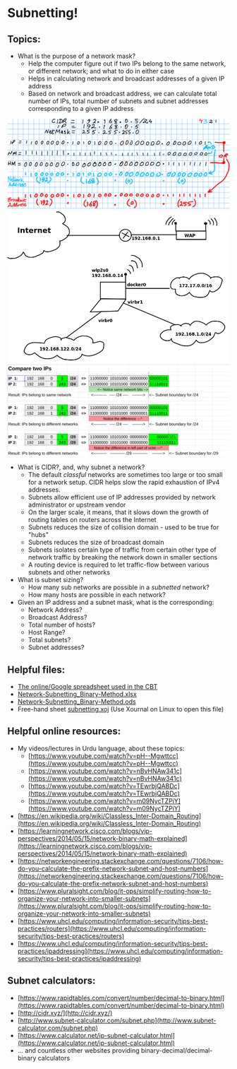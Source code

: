 # Subnetting!


## Topics:
* What is the purpose of a network mask?
  * Help the computer figure out if two IPs belong to the same network, or different network; and what to do in either case
  * Helps in calculating network and broadcast addresses of a given IP address
  * Based on network and broadcast address, we can calculate total number of IPs, total number of subnets and subnet addresses corresponding to a given IP address

![network-and-broadcast-address-binary](network-and-broadcast-address-binary.png)
![example-routing](example-routing.png)
![compare-two-ips](compare-two-ips.png)

* What is CIDR?, and, why subnet a network?
  * The default *classful* networks are sometimes too large or too small for a network setup. CIDR helps slow the rapid exhaustion of IPv4 addresses.
  * Subnets allow efficient use of IP addresses provided by network administrator or upstream vendor
  * On the larger scale, it means, that it slows down the growth of routing tables on routers across the Internet
  * Subnets reduces the size of collision domain - used to be true for "hubs"
  * Subnets reduces the size of broadcast domain
  * Subnets isolates certain type of traffic from certain other type of network traffic by breaking the network down in smaller sections
  * A routing device is required to let traffic-flow between various subnets and other networks
* What is subnet sizing?
  * How many sub networks are possible in a *subnetted* network?
  * How many hosts are possible in each network?
* Given an IP address and a subnet mask, what is the corresponding: 
  * Network Address? 
  * Broadcast Address? 
  * Total number of hosts?
  * Host Range? 
  * Total subnets?
  * Subnet addresses?

## Helpful files:
* [The online/Google spreadsheet used in the CBT](https://docs.google.com/spreadsheets/d/15EKKwzCn5uEutmqAf4rFJT0lrrbNxCzd8HHM_YSuczc/edit?usp=sharing)
* [Network-Subnetting_Binary-Method.xlsx](Network-Subnetting_Binary-Method.xlsx)
* [Network-Subnetting_Binary-Method.ods](Network-Subnetting_Binary-Method.ods)
* Free-hand sheet [subnetting.xoj](subnetting.xoj) (Use Xournal on Linux to open this file)

## Helpful online resources:
* My videos/lectures in Urdu language, about these topics:
  * [https://www.youtube.com/watch?v=pH--Mgwttcc](https://www.youtube.com/watch?v=pH--Mgwttcc)
  * [https://www.youtube.com/watch?v=nBvHNAw341c](https://www.youtube.com/watch?v=nBvHNAw341c)
  * [https://www.youtube.com/watch?v=TEwrbjQABDc](https://www.youtube.com/watch?v=TEwrbjQABDc)
  * [https://www.youtube.com/watch?v=m09NycTZPiY](https://www.youtube.com/watch?v=m09NycTZPiY)
* [https://en.wikipedia.org/wiki/Classless_Inter-Domain_Routing](https://en.wikipedia.org/wiki/Classless_Inter-Domain_Routing)
* [https://learningnetwork.cisco.com/blogs/vip-perspectives/2014/05/15/network-binary-math-explained](https://learningnetwork.cisco.com/blogs/vip-perspectives/2014/05/15/network-binary-math-explained)
* [https://networkengineering.stackexchange.com/questions/7106/how-do-you-calculate-the-prefix-network-subnet-and-host-numbers](https://networkengineering.stackexchange.com/questions/7106/how-do-you-calculate-the-prefix-network-subnet-and-host-numbers)
* [https://www.pluralsight.com/blog/it-ops/simplify-routing-how-to-organize-your-network-into-smaller-subnets](https://www.pluralsight.com/blog/it-ops/simplify-routing-how-to-organize-your-network-into-smaller-subnets)
* [https://www.uhcl.edu/computing/information-security/tips-best-practices/routers](https://www.uhcl.edu/computing/information-security/tips-best-practices/routers)
* [https://www.uhcl.edu/computing/information-security/tips-best-practices/ipaddressing](https://www.uhcl.edu/computing/information-security/tips-best-practices/ipaddressing)


## Subnet calculators:
* [https://www.rapidtables.com/convert/number/decimal-to-binary.html](https://www.rapidtables.com/convert/number/decimal-to-binary.html)
* [http://cidr.xyz/](http://cidr.xyz/)
* [http://www.subnet-calculator.com/subnet.php](http://www.subnet-calculator.com/subnet.php)
* [https://www.calculator.net/ip-subnet-calculator.html](https://www.calculator.net/ip-subnet-calculator.html)
* ... and countless other websites providing binary-decimal/decimal-binary calculators 

